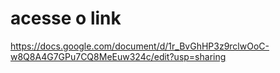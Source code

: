 # acesse o link 
https://docs.google.com/document/d/1r_BvGhHP3z9rclwOoC-w8Q8A4G7GPu7CQ8MeEuw324c/edit?usp=sharing